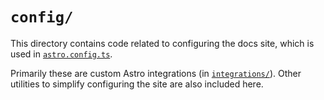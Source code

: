 # `config/`

This directory contains code related to configuring the docs site, which is used in [`astro.config.ts`](../astro.config.ts).

Primarily these are custom Astro integrations (in [`integrations/`](./integrations/)). Other utilities to simplify configuring the site are also included here.
